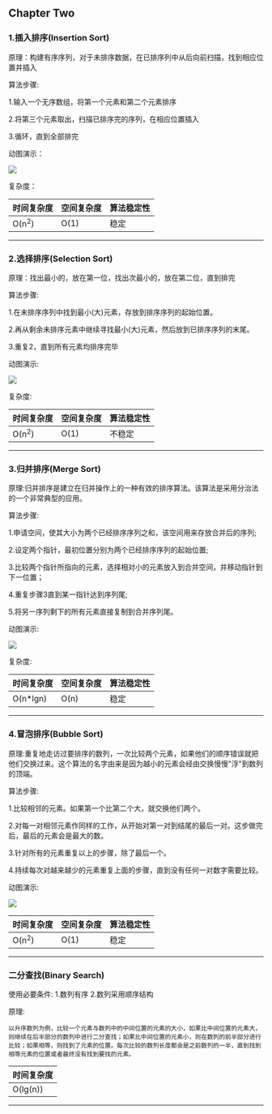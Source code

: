 ## Chapter Two

### 1.插入排序(Insertion Sort)

原理：构建有序序列，对于未排序数据，在已排序列中从后向前扫描，找到相应位置并插入

算法步骤:

1.输入一个无序数组，将第一个元素和第二个元素排序

2.将第三个元素取出，扫描已排序完的序列，在相应位置插入

3.循环，直到全部排完

动图演示：

![](https://www.runoob.com/wp-content/uploads/2019/03/insertionSort.gif)

复杂度：

|时间复杂度|空间复杂度|算法稳定性|
|---|---|---|
|O(n<sup>2</sup>)|O(1)|稳定|

---

### 2.选择排序(Selection Sort)

原理：找出最小的，放在第一位，找出次最小的，放在第二位，直到排完

算法步骤:

1.在未排序序列中找到最小(大)元素，存放到排序序列的起始位置。

2.再从剩余未排序元素中继续寻找最小(大)元素，然后放到已排序序列的末尾。

3.重复2，直到所有元素均排序完毕

动图演示:

![](https://www.runoob.com/wp-content/uploads/2019/03/selectionSort.gif)

复杂度:

|时间复杂度|空间复杂度|算法稳定性|
|---|---|---|
|O(n<sup>2</sup>)|O(1)|不稳定|

---

### 3.归并排序(Merge Sort)

原理:归并排序是建立在归并操作上的一种有效的排序算法。该算法是采用分治法的一个非常典型的应用。

算法步骤:

1.申请空间，使其大小为两个已经排序序列之和，该空间用来存放合并后的序列;

2.设定两个指针，最初位置分别为两个已经排序序列的起始位置;

3.比较两个指针所指向的元素，选择相对小的元素放入到合并空间，并移动指针到下一位置；

4.重复步骤3直到某一指针达到序列尾;

5.将另一序列剩下的所有元素直接复制到合并序列尾。

动图演示:

![](https://www.runoob.com/wp-content/uploads/2019/03/mergeSort.gif)

复杂度:

|时间复杂度|空间复杂度|算法稳定性|
|---|---|---|
|O(n*lgn)|O(n)|稳定|

---

### 4.冒泡排序(Bubble Sort)

原理:重复地走访过要排序的数列，一次比较两个元素，如果他们的顺序错误就把他们交换过来。这个算法的名字由来是因为越小的元素会经由交换慢慢"浮"到数列的顶端。

算法步骤:

1.比较相邻的元素。如果第一个比第二个大，就交换他们两个。

2.对每一对相邻元素作同样的工作，从开始对第一对到结尾的最后一对。这步做完后，最后的元素会是最大的数。

3.针对所有的元素重复以上的步骤，除了最后一个。

4.持续每次对越来越少的元素重复上面的步骤，直到没有任何一对数字需要比较。

动图演示:

![](https://www.runoob.com/wp-content/uploads/2019/03/bubbleSort.gif)

|时间复杂度|空间复杂度|算法稳定性|
|---|---|---|
|O(n<sup>2</sup>)|O(1)|稳定|

---

### 二分查找(Binary Search)

使用必要条件: 1.数列有序 2.数列采用顺序结构

原理:

``
以升序数列为例，比较一个元素与数列中的中间位置的元素的大小，如果比中间位置的元素大，则继续在后半部分的数列中进行二分查找；如果比中间位置的元素小，则在数列的前半部分进行比较；如果相等，则找到了元素的位置。每次比较的数列长度都会是之前数列的一半，直到找到相等元素的位置或者最终没有找到要找的元素。
``

|时间复杂度|
|---|
|O(lg(n))|

---


